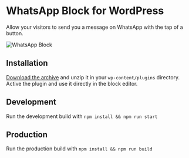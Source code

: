 # WhatsApp Block for WordPress

Allow your visitors to send you a message on WhatsApp with the tap of a button.

![WhatsApp Block](https://cldup.com/eC1WVM-ToJ.gif "WhatsApp Block")

## Installation

[Download the archive](https://github.com/apeatling/whatsapp-block/archive/master.zip) and unzip it in your `wp-content/plugins` directory. Active the plugin and use it directly in the block editor.

## Development

Run the development build with `npm install && npm run start`

## Production

Run the production build with `npm install && npm run build`
